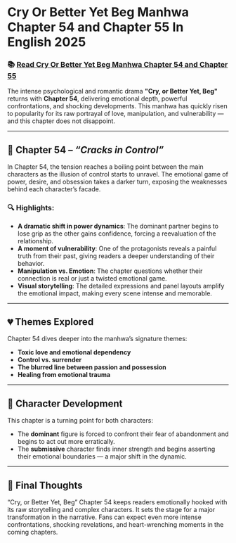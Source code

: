 # Cry Or Better Yet Beg Manhwa Chapter 54 and Chapter 55 In English 2025
<h3>📚 <a href="https://video2leaks.com/" rel="nofollow">Read Cry Or Better Yet Beg Manhwa Chapter 54 and Chapter 55</a></h3>

The intense psychological and romantic drama **"Cry, or Better Yet, Beg"** returns with **Chapter 54**, delivering emotional depth, powerful confrontations, and shocking developments. This manhwa has quickly risen to popularity for its raw portrayal of love, manipulation, and vulnerability — and this chapter does not disappoint.

---

## 📖 Chapter 54 – *“Cracks in Control”*

In Chapter 54, the tension reaches a boiling point between the main characters as the illusion of control starts to unravel. The emotional game of power, desire, and obsession takes a darker turn, exposing the weaknesses behind each character’s facade.

### 🔍 Highlights:

* **A dramatic shift in power dynamics**: The dominant partner begins to lose grip as the other gains confidence, forcing a reevaluation of the relationship.
* **A moment of vulnerability**: One of the protagonists reveals a painful truth from their past, giving readers a deeper understanding of their behavior.
* **Manipulation vs. Emotion**: The chapter questions whether their connection is real or just a twisted emotional game.
* **Visual storytelling**: The detailed expressions and panel layouts amplify the emotional impact, making every scene intense and memorable.

---

## 💔 Themes Explored

Chapter 54 dives deeper into the manhwa’s signature themes:

* **Toxic love and emotional dependency**
* **Control vs. surrender**
* **The blurred line between passion and possession**
* **Healing from emotional trauma**

---

## 🧠 Character Development

This chapter is a turning point for both characters:

* The **dominant** figure is forced to confront their fear of abandonment and begins to act out more erratically.
* The **submissive** character finds inner strength and begins asserting their emotional boundaries — a major shift in the dynamic.

---

## 📝 Final Thoughts

“Cry, or Better Yet, Beg” Chapter 54 keeps readers emotionally hooked with its raw storytelling and complex characters. It sets the stage for a major transformation in the narrative. Fans can expect even more intense confrontations, shocking revelations, and heart-wrenching moments in the coming chapters.
